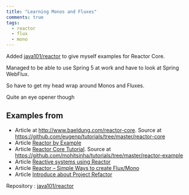 ```yaml
---
title: "Learning Monos and Fluxes"
comments: true
tags:
  - reactor
  - flux
  - mono
---
```


Added [java101/reactor](https://github.com/mallim/java101/tree/master/reactor) to give myself examples for Reactor Core.

<!--more-->

Managed to be able to use Spring 5 at work and have to look at Spring WebFlux.

So have to get my head wrap around Monos and Fluxes.

Quite an eye opener though

## Examples from 

* Article at http://www.baeldung.com/reactor-core. Source at https://github.com/eugenp/tutorials/tree/master/reactor-core 
* Article [Reactor by Example](https://www.infoq.com/articles/reactor-by-example)
* Article [Reactor Core Tutorial](http://sinhamohit.com/writing/reactor-core-tutorial). Source at https://github.com/mohitsinha/tutorials/tree/master/reactor-example
* Article [Reactive systems using Reactor](https://musigma.blog/2016/11/21/reactor.html)
* Article [Reactor – Simple Ways to create Flux/Mono](http://javasampleapproach.com/reactive-programming/reactor/reactor-create-flux-and-mono-simple-ways-to-create-publishers-reactive-programming)
* Article [Introduce about Project Refactor](https://huongdanjava.com/introduce-about-project-reactor.html)

Repository : [java101/reactor](https://github.com/mallim/java101/tree/master/reactor)